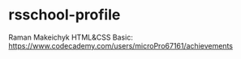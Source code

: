 # rsschool-profile
Raman Makeichyk
HTML&CSS Basic: https://www.codecademy.com/users/microPro67161/achievements
